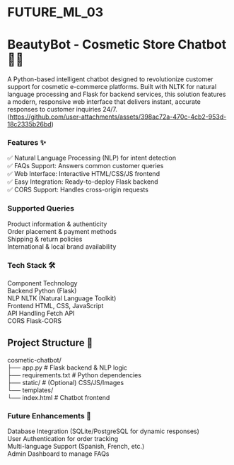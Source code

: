 # FUTURE_ML_03
# BeautyBot - Cosmetic Store Chatbot🚀💄
A Python-based intelligent chatbot designed to revolutionize customer support for cosmetic e-commerce platforms. Built with NLTK for natural language processing and Flask for backend services, this solution features a modern, responsive web interface that delivers instant, accurate responses to customer inquiries 24/7.<br>
(https://github.com/user-attachments/assets/398ac72a-470c-4cb2-953d-18c2335b26bd)

### Features ✨
✅ Natural Language Processing (NLP) for intent detection<br>
✅ FAQs Support: Answers common customer queries<br>
✅ Web Interface: Interactive HTML/CSS/JS frontend<br>
✅ Easy Integration: Ready-to-deploy Flask backend<br>
✅ CORS Support: Handles cross-origin requests<br>

### Supported Queries
Product information & authenticity<br>
Order placement & payment methods<br>
Shipping & return policies<br>
International & local brand availability<br>

### Tech Stack 🛠️
Component	Technology<br>
Backend	        Python (Flask)<br>
NLP	        NLTK (Natural Language Toolkit)<br>
Frontend	HTML, CSS, JavaScript<br>
API Handling	Fetch API<br>
CORS	        Flask-CORS<br>

## Project Structure 📂
cosmetic-chatbot/<br>
├── app.py                # Flask backend & NLP logic<br>
├── requirements.txt      # Python dependencies<br>
├── static/              # (Optional) CSS/JS/Images<br>
└── templates/<br>
    └── index.html       # Chatbot frontend<br>

### Future Enhancements 🔮    
Database Integration (SQLite/PostgreSQL for dynamic responses)<br>
User Authentication for order tracking<br>
Multi-language Support (Spanish, French, etc.)<br>
Admin Dashboard to manage FAQs<br>
